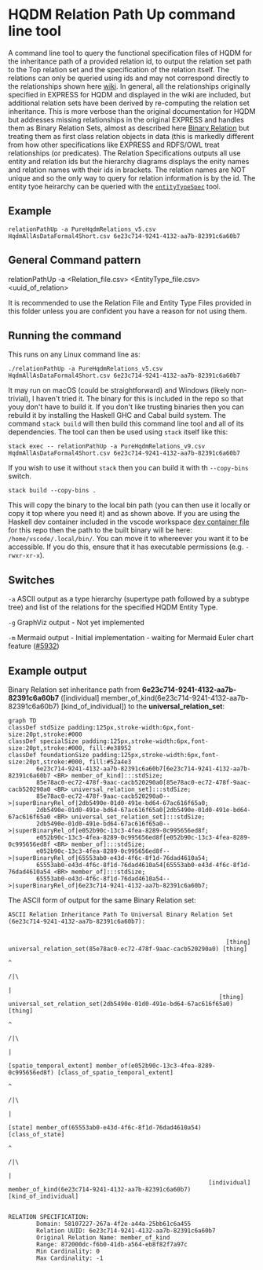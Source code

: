 # HQDM Relation Path Up command line tool

A command line tool to query the functional specification files of HQDM for the inheritance path of a provided relation id, to output the relation set path to the Top relation set and the specification of the relation itself. The relations can only be queried using ids and may not correspond directly to the relationships shown here [wiki](https://github.com/hqdmTop/hqdmFramework/wiki/).  In general, all the relationships originally specified in EXPRESS for HQDM and displayed in the wiki are included, but additional relation sets have been derived by re-computing the relation set inheritance.  This is more verbose than the original documentation for HQDM but addresses missing relationships in the original EXPRESS and handles them as Binary Relation Sets, almost as described here [Binary Relation](https://en.wikipedia.org/wiki/Binary_relation) but treating them as first class relation objects in data (this is markedly different from how other specifications like EXPRESS and RDFS/OWL treat relationships (or predicates). The Relation Specifications outputs all use entity and relation ids but the hierarchy diagrams displays the enity names and relation names with their ids in brackets.  The relation names are NOT unique and so the only way to query for relation information is by the id.  The entity tyoe heirarchy can be queried with the [`entityTypeSpec`](https://github.com/ClimbingAl/hqdmHaskell/tree/main/entityTypeSpec) tool.

## Example

`relationPathUp -a PureHqdmRelations_v5.csv HqdmAllAsDataFormal4Short.csv 6e23c714-9241-4132-aa7b-82391c6a60b7`

## General Command pattern

relationPathUp -a <Relation_file.csv> <EntityType_file.csv> <uuid_of_relation>

It is recommended to use the Relation File and Entity Type Files provided in this folder unless you are confident you have a reason for not using them.

## Running the command
This runs on any Linux command line as:

`./relationPathUp -a PureHqdmRelations_v5.csv HqdmAllAsDataFormal4Short.csv 6e23c714-9241-4132-aa7b-82391c6a60b7`

It may run on macOS (could be straightforward) and Windows (likely non-trivial), I haven't tried it.  The binary for this is included in the repo so that youy don't have to build it.  If you don't like trusting binaries then you can rebuild it by installing the Haskell GHC and Cabal build system. The command `stack build` will then build this command line tool and all of its dependencies.  The tool can then be used using `stack` itself like this:

`stack exec -- relationPathUp -a PureHqdmRelations_v9.csv HqdmAllAsDataFormal4Short.csv 6e23c714-9241-4132-aa7b-82391c6a60b7`

If you wish to use it without `stack` then you can build it with th `--copy-bins` switch. 

`stack build --copy-bins .`

This will copy the binary to the local bin path (you can then use it locally or copy it top where you need it) and as shown above. If you are using the Haskell dev container included in the vscode workspace [dev container file](https://github.com/ClimbingAl/hqdmHaskell/blob/main/.devcontainer/devcontainer.json) for this repo then the path to the built binary will be here: `/home/vscode/.local/bin/`.  You can move it to whereever you want it to be accessible.  If you do this, ensure that it has executable permissions (e.g. `-rwxr-xr-x`).

## Switches

`-a` ASCII output as a type hierarchy (supertype path followed by a subtype tree) and list of the relations for the specified HQDM Entity Type.

`-g` GraphViz output - Not yet implemented

`-m` Mermaid output - Initial implementation - waiting for Mermaid Euler chart feature ([#5932](https://github.com/mermaid-js/mermaid/pull/5932))

## Example output

Binary Relation set inheritance path from **6e23c714-9241-4132-aa7b-82391c6a60b7** ([individual] member_of_kind(6e23c714-9241-4132-aa7b-82391c6a60b7) [kind_of_individual]) to the **universal_relation_set**:

```mermaid
graph TD
classDef stdSize padding:125px,stroke-width:6px,font-size:20pt,stroke:#000
classDef specialSize padding:125px,stroke-width:6px,font-size:20pt,stroke:#000, fill:#e38952
classDef foundationSize padding:125px,stroke-width:6px,font-size:20pt,stroke:#000, fill:#52a4e3
        6e23c714-9241-4132-aa7b-82391c6a60b7[6e23c714-9241-4132-aa7b-82391c6a60b7 <BR> member_of_kind]:::stdSize;
        85e78ac0-ec72-478f-9aac-cacb520290a0[85e78ac0-ec72-478f-9aac-cacb520290a0 <BR> universal_relation_set]:::stdSize;
        85e78ac0-ec72-478f-9aac-cacb520290a0-->|superBinaryRel_of|2db5490e-01d0-491e-bd64-67ac616f65a0;
        2db5490e-01d0-491e-bd64-67ac616f65a0[2db5490e-01d0-491e-bd64-67ac616f65a0 <BR> universal_set_relation_set]:::stdSize;
        2db5490e-01d0-491e-bd64-67ac616f65a0-->|superBinaryRel_of|e052b90c-13c3-4fea-8289-0c995656ed8f;
        e052b90c-13c3-4fea-8289-0c995656ed8f[e052b90c-13c3-4fea-8289-0c995656ed8f <BR> member_of]:::stdSize;
        e052b90c-13c3-4fea-8289-0c995656ed8f-->|superBinaryRel_of|65553ab0-e43d-4f6c-8f1d-76dad4610a54;
        65553ab0-e43d-4f6c-8f1d-76dad4610a54[65553ab0-e43d-4f6c-8f1d-76dad4610a54 <BR> member_of]:::stdSize;
        65553ab0-e43d-4f6c-8f1d-76dad4610a54-->|superBinaryRel_of|6e23c714-9241-4132-aa7b-82391c6a60b7;
```
The ASCII form of output for the same Binary Relation set:

```
ASCII Relation Inheritance Path To Universal Binary Relation Set (6e23c714-9241-4132-aa7b-82391c6a60b7):


                                                              [thing] universal_relation_set(85e78ac0-ec72-478f-9aac-cacb520290a0) [thing]
                                                                                                   ^
                                                                                                  /|\
                                                                                                   |
                                                            [thing] universal_set_relation_set(2db5490e-01d0-491e-bd64-67ac616f65a0) [thing]
                                                                                                   ^
                                                                                                  /|\
                                                                                                   |
                                               [spatio_temporal_extent] member_of(e052b90c-13c3-4fea-8289-0c995656ed8f) [class_of_spatio_temporal_extent]
                                                                                                   ^
                                                                                                  /|\
                                                                                                   |
                                                                [state] member_of(65553ab0-e43d-4f6c-8f1d-76dad4610a54) [class_of_state]
                                                                                                   ^
                                                                                                  /|\
                                                                                                   |
                                                         [individual] member_of_kind(6e23c714-9241-4132-aa7b-82391c6a60b7) [kind_of_individual]


RELATION SPECIFICATION:
        Domain: 58107227-267a-4f2e-a44a-25bb61c6a455
        Relation UUID: 6e23c714-9241-4132-aa7b-82391c6a60b7
        Original Relation Name: member_of_kind
        Range: 872000dc-f6b0-41db-a564-eb8f82f7a97c
        Min Cardinality: 0
        Max Cardinality: -1
```

